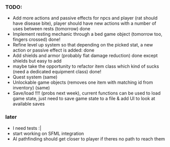 ### TODO:

- Add more actions and passive effects for npcs and player (rat should have disease bite),
  player should have new actions with a number of uses between rests (tomorrow)
  done
- Implement resting mechanic through a bed game object (tomorrow too, fingers crossed) done!
- Refine level up system so that depending on the picked stat, a new action or passive effect is added: done
- Add shields and armor (probably flat damage reduction) done except shields but easy to add
- maybe take the opportunity to refactor item class which kind of sucks (need a dedicated equipment class) done!
- Quest system (same)
- Unlockable game objects (removes one item with matching id from inventory) (same)
- Save/load !!!! (probs next week), current functions can be used to load game state,
  just need to save game state to a file & add UI to look at available saves

### later

- I need tests :|
- start working on SFML integration
- AI pathfinding should get closer to player if theres no path to reach them
